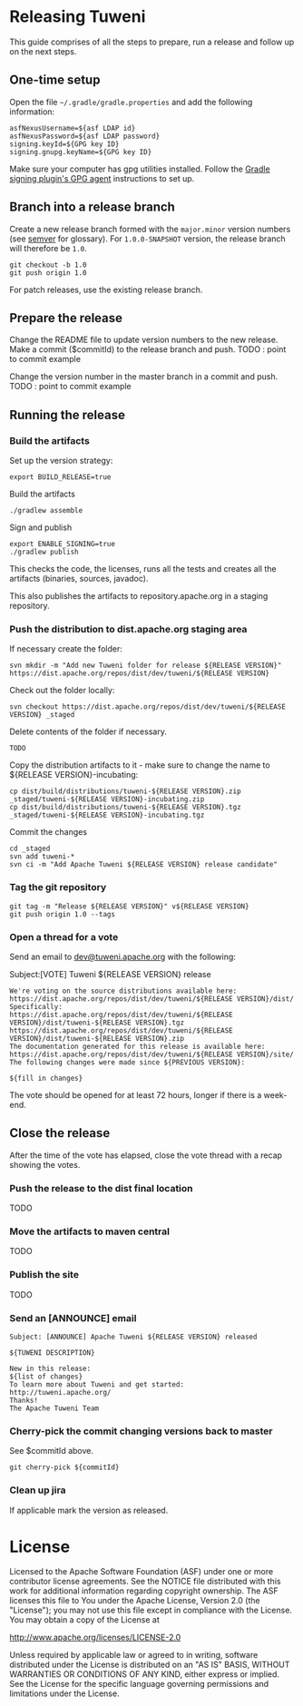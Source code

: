 # Releasing Tuweni

This guide comprises of all the steps to prepare, run a release and follow up on the next steps.

## One-time setup

Open the file `~/.gradle/gradle.properties` and add the following information:

```
asfNexusUsername=${asf LDAP id}
asfNexusPassword=${asf LDAP password}
signing.keyId=${GPG key ID}
signing.gnupg.keyName=${GPG key ID}
```

Make sure your computer has gpg utilities installed. Follow the [Gradle signing plugin's GPG agent](https://docs.gradle.org/current/userguide/signing_plugin.html#sec:using_gpg_agent) instructions to set up.

## Branch into a release branch

Create a new release branch formed with the `major.minor` version numbers (see [semver](https://semver.org/) for glossary). For `1.0.0-SNAPSHOT` version, the release branch will therefore be `1.0`.

```
git checkout -b 1.0
git push origin 1.0
```

For patch releases, use the existing release branch.

## Prepare the release

Change the README file to update version numbers to the new release. Make a commit ($commitId) to the release branch and push.
TODO : point to commit example

Change the version number in the master branch in a commit and push.
TODO : point to commit example

## Running the release

### Build the artifacts

Set up the version strategy:
```
export BUILD_RELEASE=true
```

Build the artifacts
```
./gradlew assemble
```

Sign and publish
```
export ENABLE_SIGNING=true
./gradlew publish
```

This checks the code, the licenses, runs all the tests and creates all the artifacts (binaries, sources, javadoc).

This also publishes the artifacts to repository.apache.org in a staging repository.

### Push the distribution to dist.apache.org staging area

If necessary create the folder:
```
svn mkdir -m "Add new Tuweni folder for release ${RELEASE VERSION}" https://dist.apache.org/repos/dist/dev/tuweni/${RELEASE VERSION}
```

Check out the folder locally:
```
svn checkout https://dist.apache.org/repos/dist/dev/tuweni/${RELEASE VERSION} _staged
```

Delete contents of the folder if necessary.
```
TODO
```

Copy the distribution artifacts to it - make sure to change the name to ${RELEASE VERSION}-incubating:

```
cp dist/build/distributions/tuweni-${RELEASE VERSION}.zip _staged/tuweni-${RELEASE VERSION}-incubating.zip
cp dist/build/distributions/tuweni-${RELEASE VERSION}.tgz _staged/tuweni-${RELEASE VERSION}-incubating.tgz
```

Commit the changes
```
cd _staged
svn add tuweni-*
svn ci -m "Add Apache Tuweni ${RELEASE VERSION} release candidate"
```

### Tag the git repository

```
git tag -m "Release ${RELEASE VERSION}" v${RELEASE VERSION}
git push origin 1.0 --tags
```

### Open a thread for a vote

Send an email to dev@tuweni.apache.org with the following:

Subject:[VOTE] Tuweni ${RELEASE VERSION} release
```
We're voting on the source distributions available here:
https://dist.apache.org/repos/dist/dev/tuweni/${RELEASE VERSION}/dist/
Specifically:
https://dist.apache.org/repos/dist/dev/tuweni/${RELEASE VERSION}/dist/tuweni-${RELEASE VERSION}.tgz
https://dist.apache.org/repos/dist/dev/tuweni/${RELEASE VERSION}/dist/tuweni-${RELEASE VERSION}.zip
The documentation generated for this release is available here:
https://dist.apache.org/repos/dist/dev/tuweni/${RELEASE VERSION}/site/
The following changes were made since ${PREVIOUS VERSION}:

${fill in changes}

```

The vote should be opened for at least 72 hours, longer if there is a week-end.

## Close the release

After the time of the vote has elapsed, close the vote thread with a recap showing the votes.

### Push the release to the dist final location

TODO

### Move the artifacts to maven central

TODO

### Publish the site

TODO

### Send an [ANNOUNCE] email

```
Subject: [ANNOUNCE] Apache Tuweni ${RELEASE VERSION} released

${TUWENI DESCRIPTION}

New in this release:
${list of changes}
To learn more about Tuweni and get started:
http://tuweni.apache.org/
Thanks!
The Apache Tuweni Team
```

### Cherry-pick the commit changing versions back to master

See $commitId above.

```
git cherry-pick ${commitId}
```

### Clean up jira

If applicable mark the version as released.

# License

Licensed to the Apache Software Foundation (ASF) under one or more contributor license agreements. See the NOTICE
file distributed with this work for additional information regarding copyright ownership. The ASF licenses this file
to You under the Apache License, Version 2.0 (the "License"); you may not use this file except in compliance with the
License. You may obtain a copy of the License at

http://www.apache.org/licenses/LICENSE-2.0

Unless required by applicable law or agreed to in writing, software distributed under the License is distributed on
an "AS IS" BASIS, WITHOUT WARRANTIES OR CONDITIONS OF ANY KIND, either express or implied. See the License for the
specific language governing permissions and limitations under the License.